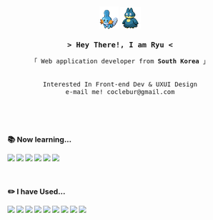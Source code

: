 <br>
<p align="center">
<img src="https://github.com/PokeAPI/sprites/blob/master/sprites/pokemon/versions/generation-v/black-white/animated/258.gif?raw=true">
<img src="https://github.com/PokeAPI/sprites/blob/master/sprites/pokemon/versions/generation-v/black-white/animated/446.gif?raw=true">
</p>
<!--
<h2 align="center">
  Welcome to rryu09's Github!
  <img src="https://media.giphy.com/media/hvRJCLFzcasrR4ia7z/giphy.gif" width="28">
</h2>
-->

<!-- Intro  -->
<h3 align="center">
        <samp>&gt; Hey There!, I am
                <b>Ryu</b> <
        </samp>
</h3>


<p align="center"> 
  <samp>
    「 Web application developer from <b>South Korea</b> 」
    <br>
  </samp>
    <br>
    <br>

<samp>
Interested In Front-end Dev & UXUI Design
    <br>
    e-mail me! coclebur@gmail.com
    <br>
</samp>
<br />

</p>

<br />
<br/>

### 📚 Now learning...
<p align="left">
<img src="https://img.shields.io/badge/Python-3776AB?style=for-the-badge&logo=Python&logoColor=white"/>
<img src="https://img.shields.io/badge/next.js-000000?style=for-the-badge&logo=nextdotjs&logoColor=white">
<img src="https://img.shields.io/badge/Nodejs-3C873A?style=for-the-badge&logoColor=black&logo=node.js">
<img src="https://img.shields.io/badge/TypeScript-007acc?style=for-the-badge&logo=TypeScript&logoColor=white">
<img src="https://img.shields.io/badge/javascript-F7DF1E?style=for-the-badge&logo=javascript&logoColor=black">
<img src="https://img.shields.io/badge/react-61DAFB?style=for-the-badge&logo=react&logoColor=black">
</p>

<br/>

### ✏️ I have Used...
<p align="left">
<img src="https://img.shields.io/badge/java-007396?style=flat-square&logo=java&logoColor=white"/>
<img src="https://img.shields.io/badge/MySQL-4479A1?style=flat-square&logo=MySQL&logoColor=white"/>
<img src="https://img.shields.io/badge/MongoDB-47A248?style=flat-square&logo=MongoDB&logoColor=white"/>
<img src="https://img.shields.io/badge/React Native-61DAFB?style=flat-square&logo=React&logoColor=black"/>
<img src="https://img.shields.io/badge/Express-000000?style=flat-square&logo=Express&logoColor=white"/>
<img src="https://img.shields.io/badge/Docker-2496ED?style=flat-square&logo=Docker&logoColor=white"/>
<img src="https://img.shields.io/badge/Amazon AWS-232F3E?style=flat-square&logo=amazonaws&logoColor=white"/>
<img src="https://img.shields.io/badge/Google Cloud-4285F4?style=flat-square&logo=Google Cloud&logoColor=white"/>
<img src="https://img.shields.io/badge/Firebase-FFCA28?style=flat-square&logo=firebase&logoColor=black"/>


<br/>


<br/>
<br/>

  <br/>

<!--<br />  
<img src="https://github.com/PokeAPI/sprites/blob/master/sprites/pokemon/versions/generation-v/black-white/animated/back/446.gif?raw=true">
<img src="https://github.com/PokeAPI/sprites/blob/master/sprites/pokemon/versions/generation-v/black-white/animated/back/258.gif?raw=true"> -->
